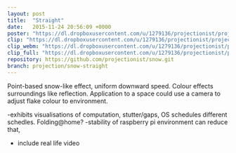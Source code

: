 ```yaml
---
layout: post
title:  "Straight"
date:   2015-11-24 20:56:09 +0000
poster: "https://dl.dropboxusercontent.com/u/1279136/projectionist/projections/snow-straight/poster.png"
clip: "https://dl.dropboxusercontent.com/u/1279136/projectionist/projections/snow-straight/clip600.mp4"
clip_webm: "https://dl.dropboxusercontent.com/u/1279136/projectionist/projections/snow-straight/clip600.webm"
clip_full: "https://dl.dropboxusercontent.com/u/1279136/projectionist/projections/snow-straight/original.mov"
repository: https://github.com/projectionist/snow.git
branch: projection/snow-straight
---
```


Point-based snow-like effect, uniform downward speed.
Colour effects surroundings like reflection.
Application to a space could use a camera to adjust flake colour to environment.

-exhibits visualisations of computation, stutter/gaps, OS schedules different schedles. Folding@home?
-stability of raspberry pi environment can reduce that,

* include real life video
